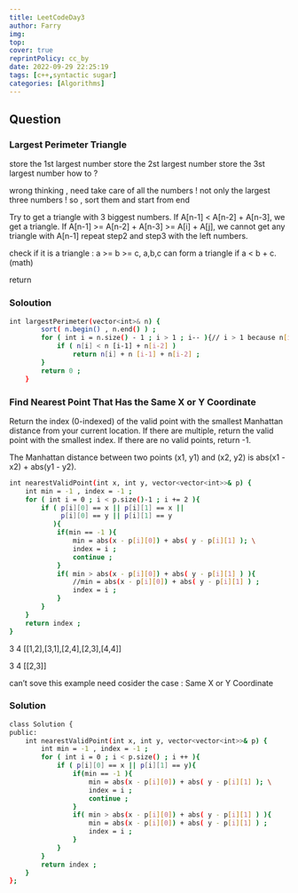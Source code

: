 ```yaml
---
title: LeetCodeDay3
author: Farry
img: 
top: 
cover: true
reprintPolicy: cc_by
date: 2022-09-29 22:25:19
tags: [c++,syntactic sugar]
categories: [Algorithms]
---
```

## Question

### Largest Perimeter Triangle
store the 1st largest number
store the 2st largest number
store the 3st largest number
how to ?

wrong thinking , need take care of all the numbers ! not only the largest three numbers !
so , sort them and start from end

Try to get a triangle with 3 biggest numbers.
If A[n-1] < A[n-2] + A[n-3], we get a triangle.
If A[n-1] >= A[n-2] + A[n-3] >= A[i] + A[j], we cannot get any triangle with A[n-1]
repeat step2 and step3 with the left numbers.

check if it is a triangle : a >= b >= c, a,b,c can form a triangle if a < b + c. (math)

return

### Soloution
``` bash
int largestPerimeter(vector<int>& n) {
        sort( n.begin() , n.end() ) ;
        for ( int i = n.size() - 1 ; i > 1 ; i-- ){// i > 1 because n[i-2] 3 number
            if ( n[i] < n [i-1] + n[i-2] )
                return n[i] + n [i-1] + n[i-2] ;
        }
        return 0 ;
    }
```

### Find Nearest Point That Has the Same X or Y Coordinate
Return the index (0-indexed) of the valid point with the smallest Manhattan distance from your current location. If there are multiple, return the valid point with the smallest index. If there are no valid points, return -1.

The Manhattan distance between two points (x1, y1) and (x2, y2) is abs(x1 - x2) + abs(y1 - y2).
``` bash
int nearestValidPoint(int x, int y, vector<vector<int>>& p) {
    int min = -1 , index = -1 ;
    for ( int i = 0 ; i < p.size()-1 ; i += 2 ){
        if ( p[i][0] == x || p[i][1] == x ||
             p[i][0] == y || p[i][1] == y 
           ){
            if(min == -1 ){
                min = abs(x - p[i][0]) + abs( y - p[i][1] ); \
                index = i ;
                continue ;
            }
            if( min > abs(x - p[i][0]) + abs( y - p[i][1] ) ){
                //min = abs(x - p[i][0]) + abs( y - p[i][1] ) ;
                index = i ;
            }
        }
    }
    return index ;
}
```
3
4
[[1,2],[3,1],[2,4],[2,3],[4,4]]

3
4
[[2,3]]

can’t sove this example
need cosider the case : Same X or Y Coordinate

### Solution
``` bash
class Solution {
public:
    int nearestValidPoint(int x, int y, vector<vector<int>>& p) {
        int min = -1 , index = -1 ;
        for ( int i = 0 ; i < p.size() ; i ++ ){
            if ( p[i][0] == x || p[i][1] == y){
                if(min == -1 ){
                    min = abs(x - p[i][0]) + abs( y - p[i][1] ); \
                    index = i ;
                    continue ;
                }
                if( min > abs(x - p[i][0]) + abs( y - p[i][1] ) ){
                    min = abs(x - p[i][0]) + abs( y - p[i][1] ) ;
                    index = i ;
                }
            }
        }
        return index ;
    }
};
```
